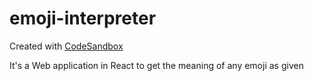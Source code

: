 # emoji-interpreter
Created with [CodeSandbox](https://codesandbox.io/s/emoji-in-out-ikkyn)

It's a Web application in React to get the meaning of any emoji as given
